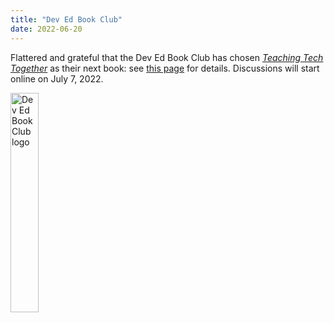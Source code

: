 ```yaml
---
title: "Dev Ed Book Club"
date: 2022-06-20
---
```


Flattered and grateful that the Dev Ed Book Club has chosen
*[Teaching Tech Together](https://teachtogether.tech)* as their next book:
see [this page](https://dev.to/devedbookclub/devedbookclub-round-3-teaching-tech-together-4egm) for details.
Discussions will start online on July 7, 2022.

<img src="@root/files/2022/dev-ed-book-club.svg" alt="Dev Ed Book Club logo" width="30%" class="centered">
